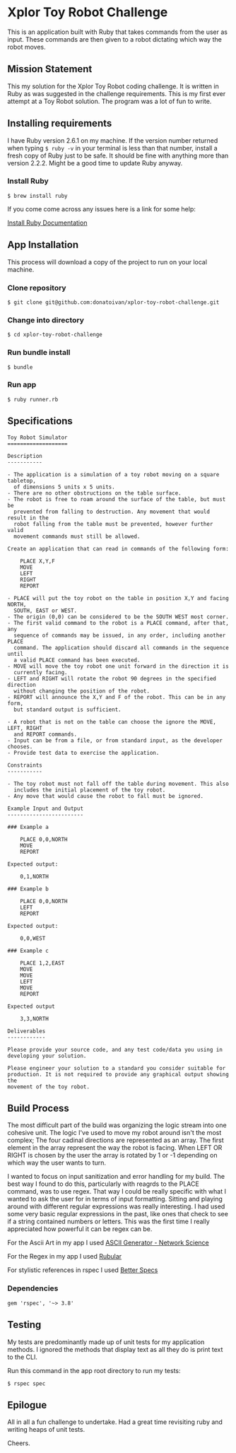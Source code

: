 # Xplor Toy Robot Challenge

This is an application built with Ruby that takes commands from the user as input. These commands are then given to a robot dictating which way the robot moves.

## Mission Statement

This my solution for the Xplor Toy Robot coding challenge. It is written in Ruby as was suggested in the challenge requirements. This is my first ever attempt at a Toy Robot solution. The program was a lot of fun to write.

## Installing requirements

I have Ruby version 2.6.1 on my machine. If the version number returned when typing `$ ruby -v` in your terminal is less than that number, install a fresh copy of Ruby just to be safe. It should be fine with anything more than version 2.2.2. Might be a good time to update Ruby anyway. 

### Install Ruby

```
$ brew install ruby
```

If you come come across any issues here is a link for some help:

[Install Ruby Documentation](https://www.ruby-lang.org/en/documentation/installation/)


## App Installation

This process will download a copy of the project to run on your local machine.

### Clone repository

```
$ git clone git@github.com:donatoivan/xplor-toy-robot-challenge.git
```

### Change into directory

```
$ cd xplor-toy-robot-challenge
```

### Run bundle install

```
$ bundle
```

### Run app

```
$ ruby runner.rb
```

## Specifications
```
Toy Robot Simulator
===================

Description
-----------

- The application is a simulation of a toy robot moving on a square tabletop,
  of dimensions 5 units x 5 units.
- There are no other obstructions on the table surface.
- The robot is free to roam around the surface of the table, but must be
  prevented from falling to destruction. Any movement that would result in the
  robot falling from the table must be prevented, however further valid
  movement commands must still be allowed.

Create an application that can read in commands of the following form:

    PLACE X,Y,F
    MOVE
    LEFT
    RIGHT
    REPORT

- PLACE will put the toy robot on the table in position X,Y and facing NORTH,
  SOUTH, EAST or WEST.
- The origin (0,0) can be considered to be the SOUTH WEST most corner.
- The first valid command to the robot is a PLACE command, after that, any
  sequence of commands may be issued, in any order, including another PLACE
  command. The application should discard all commands in the sequence until
  a valid PLACE command has been executed.
- MOVE will move the toy robot one unit forward in the direction it is
  currently facing.
- LEFT and RIGHT will rotate the robot 90 degrees in the specified direction
  without changing the position of the robot.
- REPORT will announce the X,Y and F of the robot. This can be in any form,
  but standard output is sufficient.

- A robot that is not on the table can choose the ignore the MOVE, LEFT, RIGHT
  and REPORT commands.
- Input can be from a file, or from standard input, as the developer chooses.
- Provide test data to exercise the application.

Constraints
-----------

- The toy robot must not fall off the table during movement. This also
  includes the initial placement of the toy robot.
- Any move that would cause the robot to fall must be ignored.

Example Input and Output
------------------------

### Example a

    PLACE 0,0,NORTH
    MOVE
    REPORT

Expected output:

    0,1,NORTH

### Example b

    PLACE 0,0,NORTH
    LEFT
    REPORT

Expected output:

    0,0,WEST

### Example c

    PLACE 1,2,EAST
    MOVE
    MOVE
    LEFT
    MOVE
    REPORT

Expected output

    3,3,NORTH

Deliverables
------------

Please provide your source code, and any test code/data you using in
developing your solution.

Please engineer your solution to a standard you consider suitable for
production. It is not required to provide any graphical output showing the
movement of the toy robot.
```

## Build Process

The most difficult part of the build was organizing the logic stream into one cohesive unit. The logic I've used to move my robot around isn't the most complex; The four cadinal directions are represented as an array. The first element in the array represent the way the robot is facing. When LEFT OR RIGHT is chosen by the user the array is rotated by 1 or -1 depending on which way the user wants to turn.

I wanted to focus on input sanitization and error handling for my build. The best way I found to do this, particularly with reagrds to the PLACE command, was to use regex. That way I could be really specific with what I wanted to ask the user for in terms of input formatting. Sitting and playing around with different regular expressions was really interesting. I had used some very basic regular expressions in the past, like ones that check to see if a string contained numbers or letters. This was the first time I really appreciated how powerful it can be regex can be.

For the Ascii Art in my app I used [ASCII Generator - Network Science](http://www.network-science.de/ascii/)

For the Regex in my app I used [Rubular](https://rubular.com/)

For stylistic references in rspec I used [Better Specs](http://www.betterspecs.org/) 

### Dependencies

```
gem 'rspec', '~> 3.8'
```

## Testing

My tests are predominantly made up of unit tests for my application methods. I ignored the methods that display text as all they do is print text to the CLI.

Run this command in the app root directory to run my tests:

```
$ rspec spec
```

## Epilogue

All in all a fun challenge to undertake. Had a great time revisiting ruby and writing heaps of unit tests.

Cheers.
